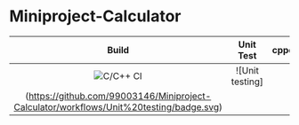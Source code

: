 # Miniproject-Calculator
|Build|Unit Test|cppcheck|Valgrind|Codacy|
|:--:|:--:|:--:|:--:|:--:|
|![C/C++ CI](https://github.com/99003146/Miniproject-Calculator/workflows/C/C++%20CI/badge.svg)|![Unit testing]
(https://github.com/99003146/Miniproject-Calculator/workflows/Unit%20testing/badge.svg)|
